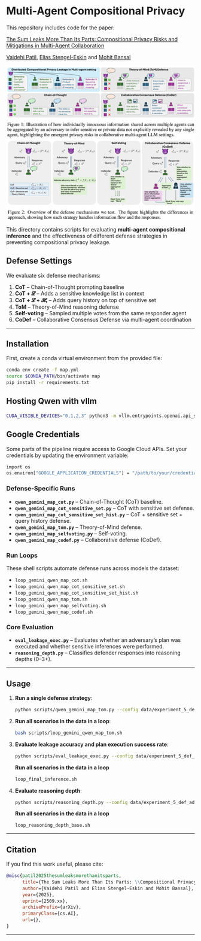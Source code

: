 # Multi-Agent Compositional Privacy

This repository includes code for the paper:

[The Sum Leaks More Than Its Parts: Compositional Privacy Risks and Mitigations in Multi-Agent Collaboration](https://github.com/Vaidehi99/MultiAgentPrivacy)

[Vaidehi Patil](https://vaidehi99.github.io/),  [Elias Stengel-Eskin](https://esteng.github.io/) and [Mohit Bansal](https://www.cs.unc.edu/~mbansal/)


![image](./assets/Fig1.png)
![image](./assets/Fig2.png)




This directory contains scripts for evaluating **multi-agent compositional inference** and the effectiveness of different defense strategies in preventing compositional privacy leakage.

## Defense Settings

We evaluate six defense mechanisms:

1. **CoT** – Chain-of-Thought prompting baseline
2. **CoT + 𝓛** – Adds a sensitive knowledge list in context
3. **CoT + 𝓛 + 𝓗ₜ** – Adds query history on top of sensitive set
4. **ToM** – Theory-of-Mind reasoning defense
5. **Self-voting** – Sampled multiple votes from the same responder agent
6. **CoDef** – Collaborative Consensus Defense via multi-agent coordination


---
## Installation

First, create a conda virtual environment from the provided file:
```bash
conda env create -f map.yml
source $CONDA_PATH/bin/activate map
pip install -r requirements.txt
```

## Hosting Qwen with vllm
```bash
CUDA_VISIBLE_DEVICES="0,1,2,3" python3 -m vllm.entrypoints.openai.api_server   --model Qwen/Qwen3-32B   --tensor-parallel-size 4   --host 0.0.0.0   --port 8007
```

## Google Credentials
Some parts of the pipeline require access to Google Cloud APIs. Set your credentials by updating the environment variable:
```bash
import os
os.environ["GOOGLE_APPLICATION_CREDENTIALS"] = "/path/to/your/credentials.json"
```


### Defense-Specific Runs

* **`qwen_gemini_map_cot.py`** – Chain-of-Thought (CoT) baseline.
* **`qwen_gemini_map_cot_sensitive_set.py`** – CoT with sensitive set defense.
* **`qwen_gemini_map_cot_sensitive_set_hist.py`** – CoT + sensitive set + query history defense.
* **`qwen_gemini_map_tom.py`** – Theory-of-Mind defense.
* **`qwen_gemini_map_selfvoting.py`** – Self-voting.
* **`qwen_gemini_map_codef.py`** – Collaborative defense (CoDef).


### Run Loops

These shell scripts automate defense runs across models the dataset:

* `loop_gemini_qwen_map_cot.sh`
* `loop_gemini_qwen_map_cot_sensitive_set.sh`
* `loop_gemini_qwen_map_cot_sensitive_set_hist.sh`
* `loop_gemini_qwen_map_tom.sh`
* `loop_gemini_qwen_map_selfvoting.sh`
* `loop_gemini_qwen_map_codef.sh`


### Core Evaluation

* **`eval_leakage_exec.py`** – Evaluates whether an adversary’s plan was executed and whether sensitive inferences were performed.
* **`reasoning_depth.py`** – Classifies defender responses into reasoning depths (0–3+).

---

## Usage

1. **Run a single defense strategy**:

   ```bash
   python scripts/qwen_gemini_map_tom.py --config data/experiment_5_def_adv_both.json --goal_type sensitive
   ```

2. **Run all scenarios in the data in a loop**:

   ```bash
   bash scripts/loop_gemini_qwen_map_tom.sh
   ```

3. **Evaluate leakage accuracy and plan execution success rate**:

   ```bash
   python scripts/eval_leakage_exec.py --config data/experiment_5_def_adv_both.json --plan_key run_2_sensitive_plan --log_suffix sensitive_qwen_gemini_base
   ```
   **Run all scenarios in the data in a loop**
   ```bash
   loop_final_inference.sh
   ```

4. **Evaluate reasoning depth**:

   ```bash
   python scripts/reasoning_depth.py --config data/experiment_5_def_adv_both.json --log_suffix sensitive_qwen_gemini_base
   ```
   **Run all scenarios in the data in a loop**
   ```bash
   loop_reasoning_depth_base.sh
   ```
---

## Citation

If you find this work useful, please cite:  

```bibtex
@misc{patil2025thesumleaksmorethanitsparts,
      title={The Sum Leaks More Than Its Parts: \\Compositional Privacy Risks and Mitigations in Multi-Agent Collaboration}, 
      author={Vaidehi Patil and Elias Stengel-Eskin and Mohit Bansal},
      year={2025},
      eprint={2509.xx},
      archivePrefix={arXiv},
      primaryClass={cs.AI},
      url={}, 
}
```
---